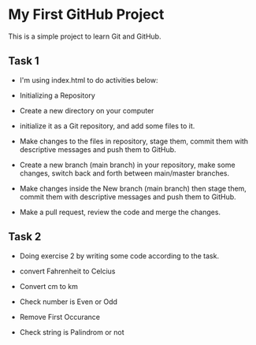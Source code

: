 # My First GitHub Project

This is a simple project to learn Git and GitHub.

## Task 1

- I'm using index.html to do activities below:

- Initializing a Repository
- Create a new directory on your computer
- initialize it as a Git repository, and add some files to it.

- Make changes to the files in repository, stage them, commit them with descriptive messages and push them to GitHub.
- Create a new branch (main branch) in your repository, make some changes, switch back and forth between main/master branches.
- Make changes inside the New branch (main branch) then stage them, commit them with descriptive messages and push them to GitHub.

- Make a pull request, review the code and merge the changes.

## Task 2

- Doing exercise 2 by writing some code according to the task.

- convert Fahrenheit to Celcius
- Convert cm to km
- Check number is Even or Odd
- Remove First Occurance
- Check string is Palindrom or not
